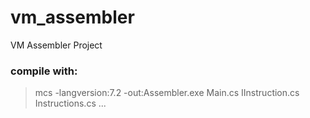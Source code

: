 # vm_assembler
VM Assembler Project

### compile with:

> mcs -langversion:7.2 -out:Assembler.exe Main.cs IInstruction.cs Instructions.cs ...

